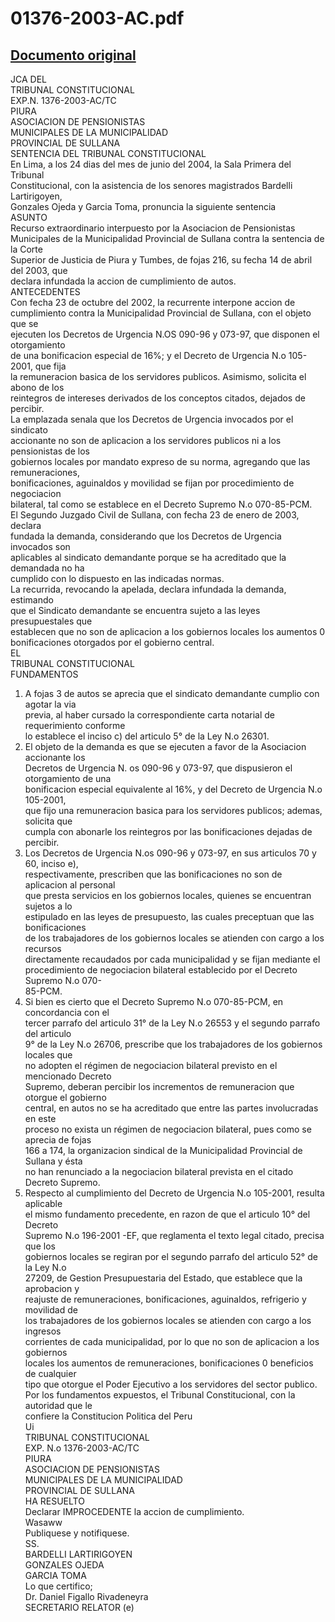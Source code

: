 
01376-2003-AC.pdf
=================
  
[Documento original](https://tc.gob.pe/jurisprudencia/2004/01376-2003-AC.pdf)  
---  
JCA DEL  
TRIBUNAL CONSTITUCIONAL  
EXP.N. 1376-2003-AC/TC  
PIURA  
ASOCIACION DE PENSIONISTAS  
MUNICIPALES DE LA MUNICIPALIDAD  
PROVINCIAL DE SULLANA  
SENTENCIA DEL TRIBUNAL CONSTITUCIONAL  
En Lima, a los 24 dias del mes de junio del 2004, la Sala Primera del Tribunal  
Constitucional, con la asistencia de los senores magistrados Bardelli Lartirigoyen,  
Gonzales Ojeda y Garcia Toma, pronuncia la siguiente sentencia  
ASUNTO  
Recurso extraordinario interpuesto por la Asociacion de Pensionistas  
Municipales de la Municipalidad Provincial de Sullana contra la sentencia de la Corte  
Superior de Justicia de Piura y Tumbes, de fojas 216, su fecha 14 de abril del 2003, que  
declara infundada la accion de cumplimiento de autos.  
ANTECEDENTES  
Con fecha 23 de octubre del 2002, la recurrente interpone accion de  
cumplimiento contra la Municipalidad Provincial de Sullana, con el objeto que se  
ejecuten los Decretos de Urgencia N.OS 090-96 y 073-97, que disponen el otorgamiento  
de una bonificacion especial de 16%; y el Decreto de Urgencia N.o 105-2001, que fija  
la remuneracion basica de los servidores publicos. Asimismo, solicita el abono de los  
reintegros de intereses derivados de los conceptos citados, dejados de percibir.  
La emplazada senala que los Decretos de Urgencia invocados por el sindicato  
accionante no son de aplicacion a los servidores publicos ni a los pensionistas de los  
gobiernos locales por mandato expreso de su norma, agregando que las remuneraciones,  
bonificaciones, aguinaldos y movilidad se fijan por procedimiento de negociacion  
bilateral, tal como se establece en el Decreto Supremo N.o 070-85-PCM.  
El Segundo Juzgado Civil de Sullana, con fecha 23 de enero de 2003, declara  
fundada la demanda, considerando que los Decretos de Urgencia invocados son  
aplicables al sindicato demandante porque se ha acreditado que la demandada no ha  
cumplido con lo dispuesto en las indicadas normas.  
La recurrida, revocando la apelada, declara infundada la demanda, estimando  
que el Sindicato demandante se encuentra sujeto a las leyes presupuestales que  
establecen que no son de aplicacion a los gobiernos locales los aumentos 0  
bonificaciones otorgados por el gobierno central.  
EL  
TRIBUNAL CONSTITUCIONAL  
FUNDAMENTOS  
1. A fojas 3 de autos se aprecia que el sindicato demandante cumplio con agotar la via  
previa, al haber cursado la correspondiente carta notarial de requerimiento conforme  
lo establece el inciso c) del articulo 5° de la Ley N.o 26301.  
2. El objeto de la demanda es que se ejecuten a favor de la Asociacion accionante los  
Decretos de Urgencia N. os 090-96 y 073-97, que dispusieron el otorgamiento de una  
bonificacion especial equivalente al 16%, y del Decreto de Urgencia N.o 105-2001,  
que fijo una remuneracion basica para los servidores publicos; ademas, solicita que  
cumpla con abonarle los reintegros por las bonificaciones dejadas de percibir.  
3. Los Decretos de Urgencia N.os 090-96 y 073-97, en sus articulos 70 y 60, inciso e),  
respectivamente, prescriben que las bonificaciones no son de aplicacion al personal  
que presta servicios en los gobiernos locales, quienes se encuentran sujetos a lo  
estipulado en las leyes de presupuesto, las cuales preceptuan que las bonificaciones  
de los trabajadores de los gobiernos locales se atienden con cargo a los recursos  
directamente recaudados por cada municipalidad y se fijan mediante el  
procedimiento de negociacion bilateral establecido por el Decreto Supremo N.o 070-  
85-PCM.  
4. Si bien es cierto que el Decreto Supremo N.o 070-85-PCM, en concordancia con el  
tercer parrafo del articulo 31° de la Ley N.o 26553 y el segundo parrafo del articulo  
9° de la Ley N.o 26706, prescribe que los trabajadores de los gobiernos locales que  
no adopten el régimen de negociacion bilateral previsto en el mencionado Decreto  
Supremo, deberan percibir los incrementos de remuneracion que otorgue el gobierno  
central, en autos no se ha acreditado que entre las partes involucradas en este  
proceso no exista un régimen de negociacion bilateral, pues como se aprecia de fojas  
166 a 174, la organizacion sindical de la Municipalidad Provincial de Sullana y ésta  
no han renunciado a la negociacion bilateral prevista en el citado Decreto Supremo.  
5. Respecto al cumplimiento del Decreto de Urgencia N.o 105-2001, resulta aplicable  
el mismo fundamento precedente, en razon de que el articulo 10° del Decreto  
Supremo N.o 196-2001 -EF, que reglamenta el texto legal citado, precisa que los  
gobiernos locales se regiran por el segundo parrafo del articulo 52° de la Ley N.o  
27209, de Gestion Presupuestaria del Estado, que establece que la aprobacion y  
reajuste de remuneraciones, bonificaciones, aguinaldos, refrigerio y movilidad de  
los trabajadores de los gobiernos locales se atienden con cargo a los ingresos  
corrientes de cada municipalidad, por lo que no son de aplicacion a los gobiernos  
locales los aumentos de remuneraciones, bonificaciones 0 beneficios de cualquier  
tipo que otorgue el Poder Ejecutivo a los servidores del sector publico.  
Por los fundamentos expuestos, el Tribunal Constitucional, con la autoridad que le  
confiere la Constitucion Politica del Peru  
Ui  
TRIBUNAL CONSTITUCIONAL  
EXP. N.o 1376-2003-AC/TC  
PIURA  
ASOCIACION DE PENSIONISTAS  
MUNICIPALES DE LA MUNICIPALIDAD  
PROVINCIAL DE SULLANA  
HA RESUELTO  
Declarar IMPROCEDENTE la accion de cumplimiento.  
Wasaww  
Publiquese y notifiquese.  
SS.  
BARDELLI LARTIRIGOYEN  
GONZALES OJEDA  
GARCIA TOMA  
Lo que certifico;  
Dr. Daniel Figallo Rivadeneyra  
SECRETARIO RELATOR (e)
